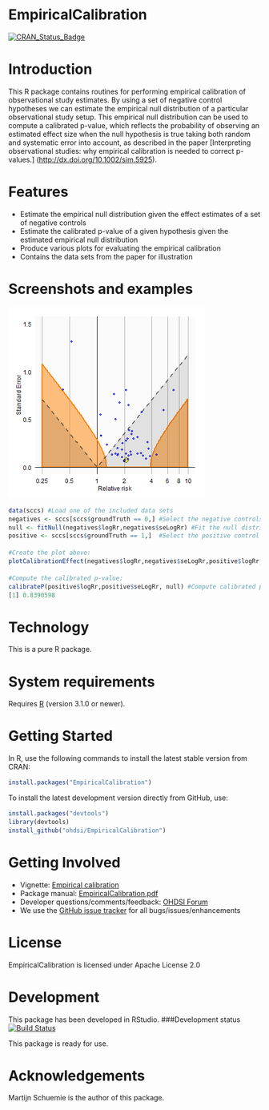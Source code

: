 EmpiricalCalibration
====================

[![CRAN_Status_Badge](http://www.r-pkg.org/badges/version/EmpiricalCalibration)](http://cran.r-project.org/package=EmpiricalCalibration)

Introduction
============

This R package contains routines for performing empirical calibration of observational study estimates. By using a set of negative control hypotheses we can estimate the empirical null distribution of a particular observational study setup. This empirical null distribution can be used to compute a calibrated p-value, which reflects the probability of observing an estimated effect size when the null hypothesis is true taking both random and systematic error into account, as described in the paper [Interpreting observational studies: why empirical calibration is needed to correct p-values.] (http://dx.doi.org/10.1002/sim.5925).

Features
========
- Estimate the empirical null distribution given the effect estimates of a set of negative controls 
- Estimate the calibrated p-value of a given hypothesis given the  estimated empirical null distribution
- Produce various plots for evaluating the empirical calibration
- Contains the data sets from the paper for illustration

Screenshots and examples
========================
<img src="https://github.com/OHDSI/EmpiricalCalibration/blob/master/extras/plot.png" alt="Calibration effect plot" title="Calibration effect plot" />

```r
data(sccs) #Load one of the included data sets
negatives <- sccs[sccs$groundTruth == 0,] #Select the negative controls
null <- fitNull(negatives$logRr,negatives$seLogRr) #Fit the null distribution
positive <- sccs[sccs$groundTruth == 1,]  #Select the positive control

#Create the plot above:
plotCalibrationEffect(negatives$logRr,negatives$seLogRr,positive$logRr,positive$seLogRr,null)

#Compute the calibrated p-value:
calibrateP(positive$logRr,positive$seLogRr, null) #Compute calibrated p-value
[1] 0.8390598
```

Technology
==========
This is a pure R package.

System requirements
===================
Requires [R](http://cran.r-project.org/) (version 3.1.0 or newer).

Getting Started
===============
In R, use the following commands to install the latest stable version from CRAN:

```r
install.packages("EmpiricalCalibration")
```

To install the latest development version directly from GitHub, use:

```r
install.packages("devtools")
library(devtools)
install_github("ohdsi/EmpiricalCalibration")
```
  
Getting Involved
================
* Vignette: [Empirical calibration](https://raw.githubusercontent.com/OHDSI/EmpiricalCalibration/master/inst/doc/EmpiricalCalibrationVignette.pdf)
* Package manual: [EmpiricalCalibration.pdf](https://raw.githubusercontent.com/OHDSI/EmpiricalCalibration/master/extras/EmpiricalCalibration.pdf) 
* Developer questions/comments/feedback: <a href="http://forums.ohdsi.org/c/developers">OHDSI Forum</a>
* We use the <a href="../../issues">GitHub issue tracker</a> for all bugs/issues/enhancements
  
License
=======
EmpiricalCalibration is licensed under Apache License 2.0

Development
===========
This package has been developed in RStudio.
###Development status
[![Build Status](https://travis-ci.org/OHDSI/EmpiricalCalibration.svg?branch=master)](https://travis-ci.org/OHDSI/EmpiricalCalibration)

This package is ready for use.

Acknowledgements
================
Martijn Schuemie is the author of this package.
